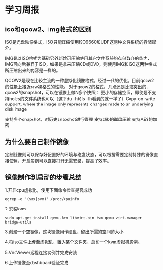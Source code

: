 # 学习周报

## iso和qcow2、img格式的区别

ISO是光盘映像格式，ISO只能压缩使用ISO9660和UDF这两种文件系统的存储媒介。

IMG是以ISO格式为基础另外新增可压缩使用其它文件系统的存储媒介的能力，IMG可向后兼容于ISO，如果是拿来压缩CD或DVD，则使用IMG和ISO这两种格式所压缩出来的内容是一样的。

QCOW2是现在比较主流的一种虚拟化镜像格式，经过一代的优化，目前qcow2的性能上接近raw裸格式的性能。
对于qcow2的格式，几点还是比较突出的，qcow2的snapshot，可以在镜像上做N多个快照： 
更小的存储空间，即使是不支持holes的文件系统也可以（这下du -h和ls -lh看到的就一样了）Copy-on-write support, where the image only represents changes made to an underlying disk 
image

支持多个snapshot，对历史snapshot进行管理 
支持zlib的磁盘压缩 
支持AES的加密

## 为什么要自己制作镜像

定制镜像则可以保存好配置好的环境与磁盘状态，可以根据需要定制特殊的镜像直接使用，开启实例可以直接打开无需安装，提高了效率。

## 镜像制作到启动的步骤总结

1.开启cpu虚拟化，使用下面命令检查是否成功

    egrep -o '(vmx|svm)' /proc/cpuinfo

2.安装kvm

    sudo apt-get install qemu-kvm libvirt-bin kvm qemu virt-manager bridge-utils

3.创建一个空镜像，这块镜像用作硬盘，留出所需的空间的大小

4.将iso文件上传至虚拟机，置入某个文件夹，启动一个kvm虚拟机实例。

5.VncViewer远程连接实例并完成安装

6.上传镜像至dashboard验证完成
